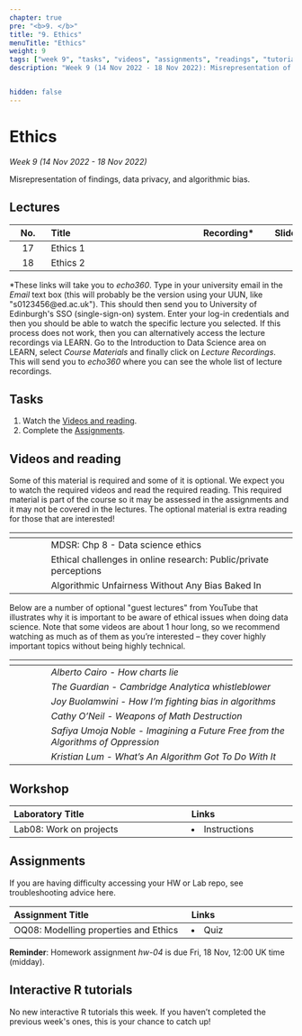 ```yaml
---
chapter: true
pre: "<b>9. </b>"
title: "9. Ethics"
menuTitle: "Ethics"
weight: 9
tags: ["week 9", "tasks", "videos", "assignments", "readings", "tutorials"]
description: "Week 9 (14 Nov 2022 - 18 Nov 2022): Misrepresentation of findings, data privacy, and algorithmic bias."


hidden: false
---
```


# Ethics

_Week 9 (14 Nov 2022 - 18 Nov 2022)_

Misrepresentation of findings, data privacy, and algorithmic bias.

## Lectures

| <div style="width:50px;text-align:center">No.</div> | <div style="width:250px;text-align:left">Title</div> | <div style="width:100px;text-align:center">Recording*</div> |  <div style="width:80px;text-align:center">Slides</div> | <div style="width:170px;text-align:center">Additional Links</div> |
|:---:|:---------------------|:-----------:|:--------:|:------|
| 17  | Ethics 1  | <span><a id = "MHL17"><i class="fas fa-file-video fa-lg"/></a></span> |<span><a id = "lecture17"><i class="fas fa-desktop fa-lg"/></a></span> | <span><a id = "GHL17">Raw<i class="fab fa-fw fa-github"/></a></span> |
| 18  | Ethics 2  | <span><a id = "MHL18"><i class="fas fa-file-video fa-lg"/></a></span> |<span><a id = "lecture18"><i class="fas fa-desktop fa-lg"/></a></span> | <span><a id = "GHL18">Raw<i class="fab fa-fw fa-github"/></a></span> |


<p style="text-align: left">
*These links will take you to <em>echo360</em>. Type in your university email in the <em>Email</em> text box (this will probably be the version using your UUN, like "s0123456<!-- -->@ed.ac.uk"). This should then send you to University of Edinburgh's SSO (single-sign-on) system. Enter your log-in credentials and then you should be able to watch the specific lecture you selected. If this process does not work, then you can alternatively access the lecture recordings via LEARN. Go to the Introduction to Data Science area on LEARN, select <em>Course Materials</em> and finally click on <em>Lecture Recordings</em>. This will send you to <em>echo360</em> where you can see the whole list of lecture recordings.
</p>

## Tasks

<ol>
<li>Watch the <a href="#videos and reading">Videos and reading</a>.</li>
  <li>Complete the <a href="#assignments">Assignments</a>.</li>
</ol>

## Videos and reading

<p style="text-align: left">Some of this material is required and some of it is optional. We expect you to watch the required videos and read the required reading. This required material is part of the course so it may be assessed in the assignments and it may not be covered in the lectures. The optional material is extra reading for those that are interested!</p>

| <div style="width:50px"></div>  | <div style="width:420px"></div>  |  <div style="width:200px"></div> |
|:---:|:---|:---:|
| <i class="fas fa-book"></i> | MDSR: <a id="MDSR8">Chp 8 - Data science ethics</a> | **Required** |
| <i class="fab fa-readme"></i> | <a id="EthChal">Ethical challenges in online research: Public/private perceptions</a> | Optional |
| <i class="fas fa-pen-fancy"></i> | <a id="AUWB">Algorithmic Unfairness Without Any Bias Baked In</a> | Optional |

<p style="text-align: left">
Below are a number of optional "guest lectures" from YouTube that illustrates why it is important to be aware of ethical issues when doing data science. Note that some videos are about 1 hour long, so we recommend watching as much as of them as you’re interested – they cover highly important topics without being highly technical.</p>

| <div style="width:50px"></div>  | <div style="width:420px"></div>  |
|:---:|:---------------------|
|  <a id="W7GL1YT"><span style="color: red;"><i class="fab fa-youtube fa-lg" /></span></a> | 	*Alberto Cairo - How charts lie*  |
| <a id="W7GL2YT"><span style="color: red;"><i class="fab fa-youtube fa-lg" /></span></a>  | *The Guardian - Cambridge Analytica whistleblower*|
| <a id="W7GL3YT"><span style="color: red;"><i class="fab fa-youtube fa-lg" /></span></a> | *Joy Buolamwini - How I’m fighting bias in algorithms* |
| <a id="W7GL4YT"><span style="color: red;"><i class="fab fa-youtube fa-lg" /></span></a> | *Cathy O’Neil - Weapons of Math Destruction* |
| <a id="W7GL5YT"><span style="color: red;"><i class="fab fa-youtube fa-lg" /></span></a> | *Safiya Umoja Noble - Imagining a Future Free from the Algorithms of Oppression* |
| <a id="W7GL6YT"><span style="color: red;"><i class="fab fa-youtube fa-lg" /></span></a> | *Kristian Lum - What’s An Algorithm Got To Do With It* |




## Workshop

| <div style="width:300px;text-align:left">Laboratory Title</div> | <div style="width:170px;text-align:left">Links</div> | <div style="width:180px;text-align:left">Date</div> |
|:---|:---|:---|
| Lab08: Work on projects |  <li><a id="LAB7I">Instructions</a></li>| Fri, 18 Nov |

## Assignments

<p style="text-align: left">If you are having difficulty accessing your HW or Lab repo, see troubleshooting advice <a id="troubleshoot">here</a>.</p>

| <div style="width:300px;text-align:left">Assignment Title</div> | <div style="width:170px;text-align:left">Links</div> | <div style="width:180px;text-align:left">Due</div> |
|:---|:---|:---|
| OQ08: Modelling properties and Ethics | <li><a id="OQ8">Quiz</a></li> | Mon, 21 Nov, 12:00 UK |

<p style="text-align: left">
<b>Reminder</b>: Homework assignment <em>hw-04</em> is due Fri, 18 Nov, 12:00 UK time (midday).
</p>


## Interactive R tutorials

<p style="text-align: left"> No new interactive R tutorials this week. If you haven’t completed the previous week's ones, this is your chance to catch up!</p>
</p>

